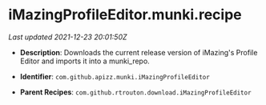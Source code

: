 # iMazingProfileEditor.munki.recipe

_Last updated 2021-12-23 20:01:50Z_

- **Description**: Downloads the current release version of iMazing's Profile Editor and imports it into a munki_repo.

- **Identifier**: `com.github.apizz.munki.iMazingProfileEditor`

- **Parent Recipes**: `com.github.rtrouton.download.iMazingProfileEditor`
